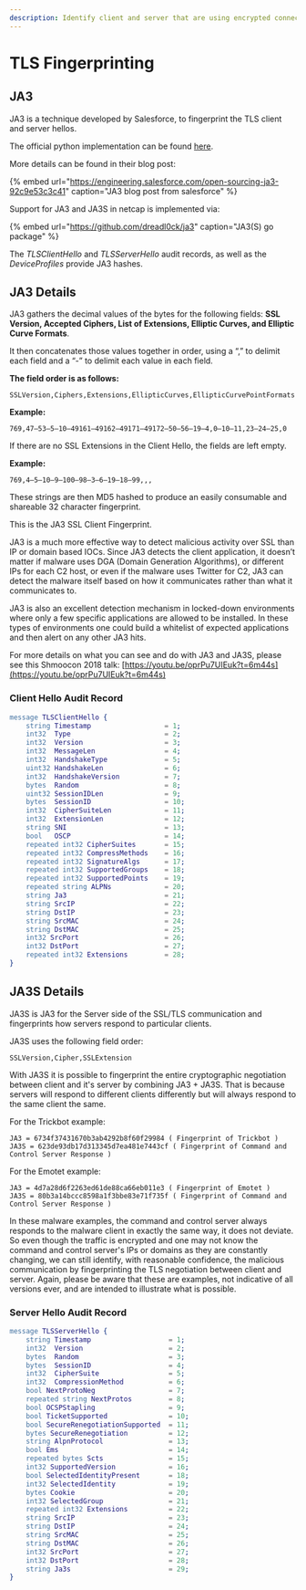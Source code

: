 ```yaml
---
description: Identify client and server that are using encrypted connections
---
```


# TLS Fingerprinting

## JA3

JA3 is a technique developed by Salesforce, to fingerprint the TLS client and server hellos.

The official python implementation can be found [here](https://github.com/salesforce/ja3).

More details can be found in their blog post:

{% embed url="https://engineering.salesforce.com/open-sourcing-ja3-92c9e53c3c41" caption="JA3 blog post from salesforce" %}

Support for JA3 and JA3S in netcap is implemented via:

{% embed url="https://github.com/dreadl0ck/ja3" caption="JA3\(S\) go package" %}

The _TLSClientHello_ and _TLSServerHello_ audit records, as well as the _DeviceProfiles_ provide JA3 hashes.

## JA3 Details

JA3 gathers the decimal values of the bytes for the following fields: **SSL Version, Accepted Ciphers, List of Extensions, Elliptic Curves, and Elliptic Curve Formats**.

It then concatenates those values together in order, using a “,” to delimit each field and a “-” to delimit each value in each field.

**The field order is as follows:**

```text
SSLVersion,Ciphers,Extensions,EllipticCurves,EllipticCurvePointFormats
```

**Example:**

```text
769,47–53–5–10–49161–49162–49171–49172–50–56–19–4,0–10–11,23–24–25,0
```

If there are no SSL Extensions in the Client Hello, the fields are left empty.

**Example:**

```text
769,4–5–10–9–100–98–3–6–19–18–99,,,
```

These strings are then MD5 hashed to produce an easily consumable and shareable 32 character fingerprint.

This is the JA3 SSL Client Fingerprint.

JA3 is a much more effective way to detect malicious activity over SSL than IP or domain based IOCs. Since JA3 detects the client application, it doesn’t matter if malware uses DGA \(Domain Generation Algorithms\), or different IPs for each C2 host, or even if the malware uses Twitter for C2, JA3 can detect the malware itself based on how it communicates rather than what it communicates to.

JA3 is also an excellent detection mechanism in locked-down environments where only a few specific applications are allowed to be installed. In these types of environments one could build a whitelist of expected applications and then alert on any other JA3 hits.

For more details on what you can see and do with JA3 and JA3S, please see this Shmoocon 2018 talk: [https://youtu.be/oprPu7UIEuk?t=6m44s](https://youtu.be/oprPu7UIEuk?t=6m44s)

### Client Hello Audit Record

```erlang
message TLSClientHello {
    string Timestamp                  = 1;
    int32  Type                       = 2;
    int32  Version                    = 3;
    int32  MessageLen                 = 4;
    int32  HandshakeType              = 5;
    uint32 HandshakeLen               = 6;
    int32  HandshakeVersion           = 7;
    bytes  Random                     = 8;
    uint32 SessionIDLen               = 9;
    bytes  SessionID                  = 10;
    int32  CipherSuiteLen             = 11;
    int32  ExtensionLen               = 12;
    string SNI                        = 13;
    bool   OSCP                       = 14;
    repeated int32 CipherSuites       = 15;
    repeated int32 CompressMethods    = 16;
    repeated int32 SignatureAlgs      = 17;
    repeated int32 SupportedGroups    = 18;
    repeated int32 SupportedPoints    = 19;
    repeated string ALPNs             = 20;
    string Ja3                        = 21;
    string SrcIP                      = 22;
    string DstIP                      = 23;
    string SrcMAC                     = 24;
    string DstMAC                     = 25;
    int32 SrcPort                     = 26;
    int32 DstPort                     = 27;
    repeated int32 Extensions         = 28;
}
```

## JA3S Details

JA3S is JA3 for the Server side of the SSL/TLS communication and fingerprints how servers respond to particular clients.

JA3S uses the following field order:

```text
SSLVersion,Cipher,SSLExtension
```

With JA3S it is possible to fingerprint the entire cryptographic negotiation between client and it's server by combining JA3 + JA3S. That is because servers will respond to different clients differently but will always respond to the same client the same.

For the Trickbot example:

```text
JA3 = 6734f37431670b3ab4292b8f60f29984 ( Fingerprint of Trickbot )
JA3S = 623de93db17d313345d7ea481e7443cf ( Fingerprint of Command and Control Server Response )
```

For the Emotet example:

```text
JA3 = 4d7a28d6f2263ed61de88ca66eb011e3 ( Fingerprint of Emotet )
JA3S = 80b3a14bccc8598a1f3bbe83e71f735f ( Fingerprint of Command and Control Server Response )
```

In these malware examples, the command and control server always responds to the malware client in exactly the same way, it does not deviate. So even though the traffic is encrypted and one may not know the command and control server's IPs or domains as they are constantly changing, we can still identify, with reasonable confidence, the malicious communication by fingerprinting the TLS negotiation between client and server. Again, please be aware that these are examples, not indicative of all versions ever, and are intended to illustrate what is possible.

### Server Hello Audit Record

```erlang
message TLSServerHello {
    string Timestamp                   = 1;
    int32  Version                     = 2;
    bytes  Random                      = 3;
    bytes  SessionID                   = 4;
    int32  CipherSuite                 = 5;
    int32  CompressionMethod           = 6;
    bool NextProtoNeg                  = 7;
    repeated string NextProtos         = 8;
    bool OCSPStapling                  = 9;
    bool TicketSupported               = 10;
    bool SecureRenegotiationSupported  = 11;
    bytes SecureRenegotiation          = 12;
    string AlpnProtocol                = 13;
    bool Ems                           = 14;
    repeated bytes Scts                = 15;
    int32 SupportedVersion             = 16;
    bool SelectedIdentityPresent       = 18;
    int32 SelectedIdentity             = 19;
    bytes Cookie                       = 20;
    int32 SelectedGroup                = 21;
    repeated int32 Extensions          = 22;
    string SrcIP                       = 23;
    string DstIP                       = 24;
    string SrcMAC                      = 25;
    string DstMAC                      = 26;
    int32 SrcPort                      = 27;
    int32 DstPort                      = 28;
    string Ja3s                        = 29;
}
```

